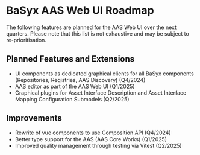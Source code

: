 # BaSyx AAS Web UI Roadmap

The following features are planned for the AAS Web UI over the next quarters.
Please note that this list is not exhaustive and may be subject to re-prioritisation.

## Planned Features and Extensions

- UI components as dedicated graphical clients for all BaSyx components (Repositories, Registries, AAS Discovery) (Q4/2024)
- AAS editor as part of the AAS Web UI (Q1/2025)
- Graphical plugins for Asset Interface Description and Asset Interface Mapping Configuration Submodels (Q2/2025)

## Improvements

- Rewrite of vue components to use Composition API (Q4/2024)
- Better type support for the AAS (AAS Core Works) (Q1/2025)
- Improved quality management through testing via Vitest (Q2/2025)

